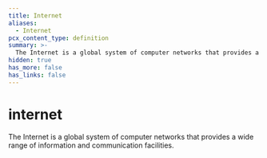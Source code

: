 ```yaml
---
title: Internet
aliases:
  - Internet
pcx_content_type: definition
summary: >-
  The Internet is a global system of computer networks that provides a wide range of information and communication facilities.
hidden: true
has_more: false
has_links: false
---
```


# internet

The Internet is a global system of computer networks that provides a wide range of information and communication facilities.
